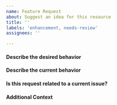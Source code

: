 ```yaml
---
name: Feature Request
about: Suggest an idea for this resource
title: ''
labels: 'enhancement, needs-review'
assignees: ''

---
```


#### Describe the desired behavior

#### Describe the current behavior

#### Is this request related to a current issue?

#### Additional Context
<!-- Add any other context or screenshots about the feature request here. -->
